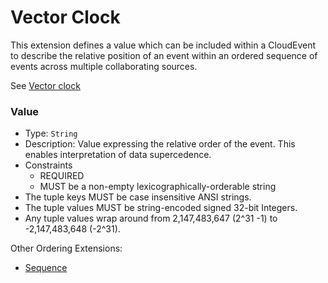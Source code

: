 # Vector Clock

This extension defines a value which can be included within a CloudEvent
to describe the relative position of an event within an ordered sequence
of events across multiple collaborating sources.

See [Vector clock](https://en.wikipedia.org/wiki/Vector_clock)

### Value
* Type: `String`
* Description: Value expressing the relative order of the event. This enables
  interpretation of data supercedence.
* Constraints
  * REQUIRED
  * MUST be a non-empty lexicographically-orderable string
* The tuple keys MUST be case insensitive ANSI strings.
* The tuple values MUST be string-encoded signed 32-bit Integers.
* Any tuple values wrap around from 2,147,483,647 (2^31 -1) to
  -2,147,483,648 (-2^31).


Other Ordering Extensions:
- [Sequence](./sequence.md)